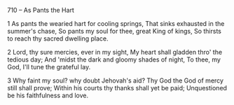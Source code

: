 710 – As Pants the Hart


1
As pants the wearied hart for cooling springs,
That sinks exhausted in the summer's chase,
So pants my soul for thee, great King of kings,
So thirsts to reach thy sacred dwelling place.

2
Lord, thy sure mercies, ever in my sight,
My heart shall gladden thro' the tedious day;
And 'midst the dark and gloomy shades of night,
To thee, my God, I'll tune the grateful lay.

3
Why faint my soul?  why doubt Jehovah's aid?
Thy God the God of mercy still shall prove;
Within his courts thy thanks shall yet be paid;
Unquestioned be his faithfulness and love.


